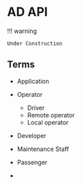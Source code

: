 # AD API

!!! warning

    Under Construction

## Terms

- Application
- Operator
  - Driver
  - Remote operator
  - Local operator
- Developer
- Maintenance Staff
- Passenger

-

